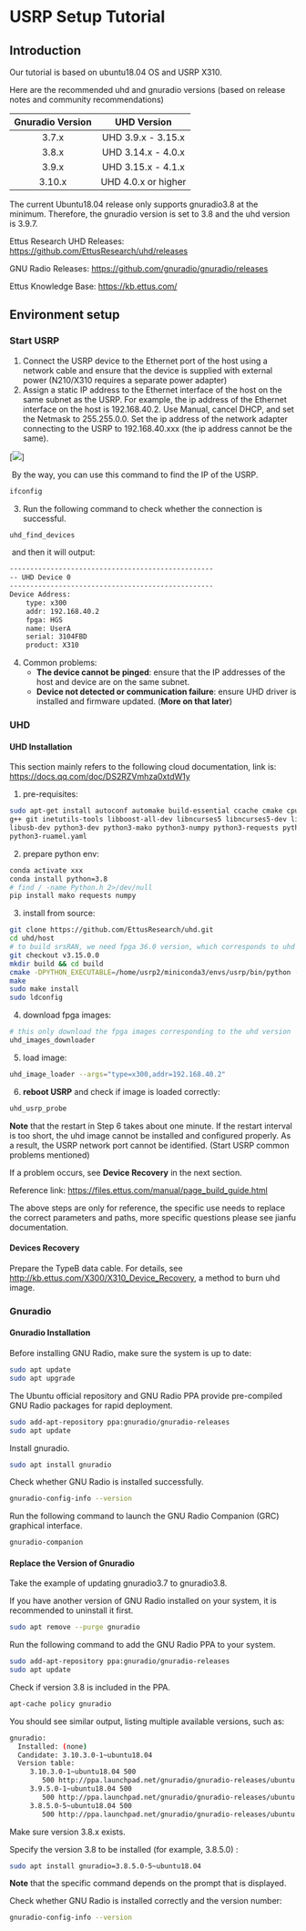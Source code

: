# USRP Setup Tutorial

## Introduction

Our tutorial is based on ubuntu18.04 OS and USRP X310.

Here are the recommended uhd and gnuradio versions (based on release notes and community recommendations)

| Gnuradio Version |     UHD Version     |
| :--------------: | :-----------------: |
|      3.7.x       | UHD 3.9.x - 3.15.x  |
|      3.8.x       | UHD 3.14.x - 4.0.x  |
|      3.9.x       | UHD 3.15.x - 4.1.x  |
|      3.10.x      | UHD 4.0.x or higher |

The current Ubuntu18.04 release only supports gnuradio3.8 at the minimum. Therefore, the gnuradio version is set to 3.8 and the uhd version is 3.9.7.

Ettus Research UHD Releases: https://github.com/EttusResearch/uhd/releases

GNU Radio Releases: https://github.com/gnuradio/gnuradio/releases

Ettus Knowledge Base: https://kb.ettus.com/

## Environment setup

### Start USRP

1. Connect the USRP device to the Ethernet port of the host using a network cable and ensure that the device is supplied with external power (N210/X310 requires a separate power adapter)
2. Assign a static IP address to the Ethernet interface of the host on the same subnet as the USRP. For example, the ip address of the Ethernet interface on the host is 192.168.40.2. Use Manual, cancel DHCP, and set the Netmask to 255.255.0.0. Set the ip address of the network adapter connecting to the USRP to 192.168.40.xxx (the ip address cannot be the same).

[![](https://github.com/SeaBreezing/Cellular-X/blob/main/IMG/ip_set.png)]

​	By the way, you can use this command to find the IP of the USRP.

```bash
ifconfig
```

3. Run the following command to check whether the connection is successful.

```bash
uhd_find_devices
```

​	and then it will output:

```bash
--------------------------------------------------
-- UHD Device 0
--------------------------------------------------
Device Address:
    type: x300
    addr: 192.168.40.2
    fpga: HGS
    name: UserA
    serial: 3104FBD
    product: X310
```

4. Common problems: 
   - **The device cannot be pinged**: ensure that the IP addresses of the host and device are on the same subnet.
   - **Device not detected or communication failure**: ensure UHD driver is installed and firmware updated. (**More on that later**)



### UHD

#### UHD  Installation

This section mainly refers to the following cloud documentation, link is: https://docs.qq.com/doc/DS2RZVmhza0xtdW1y

1. pre-requisites:

```bash
sudo apt-get install autoconf automake build-essential ccache cmake cpufrequtils doxygen ethtool \
g++ git inetutils-tools libboost-all-dev libncurses5 libncurses5-dev libusb-1.0-0 libusb-1.0-0-dev \
libusb-dev python3-dev python3-mako python3-numpy python3-requests python3-scipy python3-setuptools \
python3-ruamel.yaml 
```

2. prepare python env:

```bash
conda activate xxx
conda install python=3.8
# find / -name Python.h 2>/dev/null
pip install mako requests numpy
```

3. install from source:

```bash
git clone https://github.com/EttusResearch/uhd.git
cd uhd/host
# to build srsRAN, we need fpga 36.0 version, which corresponds to uhd 3.15
git checkout v3.15.0.0
mkdir build && cd build
cmake -DPYTHON_EXECUTABLE=/home/usrp2/miniconda3/envs/usrp/bin/python -DPYTHON_INCLUDE_DIR=/home/usrp2/miniconda3/envs/usrp/include/python3.8/ -DPYTHON_LIBRARY=/home/usrp2/miniconda3/envs/usrp/lib/libpython3.8.so ..
make
sudo make install
sudo ldconfig
```

4. download fpga images:

```bash
# this only download the fpga images corresponding to the uhd version
uhd_images_downloader
```

5. load image:

```bash
uhd_image_loader --args="type=x300,addr=192.168.40.2"
```

6. **reboot USRP** and check if image is loaded correctly:

```bash
uhd_usrp_probe
```

**Note** that the restart in Step 6 takes about one minute. If the restart interval is too short, the uhd image cannot be installed and configured properly. As a result, the USRP network port cannot be identified. (Start USRP common problems mentioned)

If a problem occurs, see **Device Recovery** in the next section.



Reference link: https://files.ettus.com/manual/page_build_guide.html

The above steps are only for reference, the specific use needs to replace the correct parameters and paths, more specific questions please see jianfu documentation.

#### Devices Recovery

Prepare the TypeB data cable. For details, see http://kb.ettus.com/X300/X310_Device_Recovery, a method to burn uhd image.



### Gnuradio

#### Gnuradio Installation

Before installing GNU Radio, make sure the system is up to date:

```bash
sudo apt update
sudo apt upgrade
```

The Ubuntu official repository and GNU Radio PPA provide pre-compiled GNU Radio packages for rapid deployment.

```bash
sudo add-apt-repository ppa:gnuradio/gnuradio-releases
sudo apt update
```

Install gnuradio.

```bash
sudo apt install gnuradio
```

Check whether GNU Radio is installed successfully.

```bash
gnuradio-config-info --version
```

Run the following command to launch the GNU Radio Companion (GRC) graphical interface.

```bash
gnuradio-companion
```

#### Replace the Version of Gnuradio

Take the example of updating gnuradio3.7 to gnuradio3.8.

If you have another version of GNU Radio installed on your system, it is recommended to uninstall it first.

```bash
sudo apt remove --purge gnuradio
```

Run the following command to add the GNU Radio PPA to your system.

```bash
sudo add-apt-repository ppa:gnuradio/gnuradio-releases
sudo apt update
```

Check if version 3.8 is included in the PPA.

```bash
apt-cache policy gnuradio
```

You should see similar output, listing multiple available versions, such as:

```bash
gnuradio:
  Installed: (none)
  Candidate: 3.10.3.0-1~ubuntu18.04
  Version table:
     3.10.3.0-1~ubuntu18.04 500
        500 http://ppa.launchpad.net/gnuradio/gnuradio-releases/ubuntu bionic/main amd64 Packages
     3.9.5.0-1~ubuntu18.04 500
        500 http://ppa.launchpad.net/gnuradio/gnuradio-releases/ubuntu bionic/main amd64 Packages
     3.8.5.0-5~ubuntu18.04 500
        500 http://ppa.launchpad.net/gnuradio/gnuradio-releases/ubuntu bionic/main amd64 Packages
```

Make sure version 3.8.x exists.

Specify the version 3.8 to be installed (for example, 3.8.5.0) :

```bash
sudo apt install gnuradio=3.8.5.0-5~ubuntu18.04
```

**Note** that the specific command depends on the prompt that is displayed.

Check whether GNU Radio is installed correctly and the version number:

```bash
gnuradio-config-info --version
```
